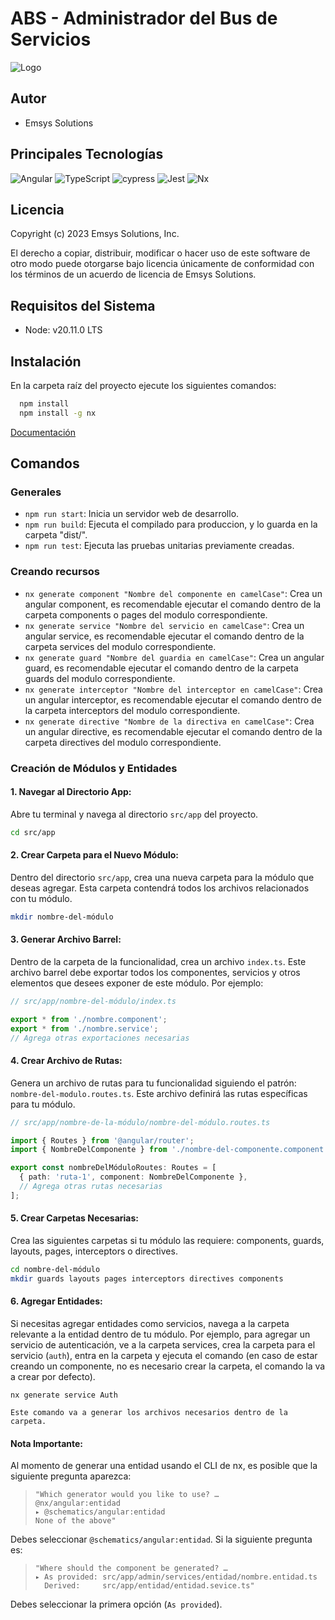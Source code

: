 # ABS - Administrador del Bus de Servicios

![Logo](https://code.kx.com/insights/1.2/microservices/img/microservice_icon.png)

## Autor

- Emsys Solutions

## Principales Tecnologías

![Angular](https://img.shields.io/badge/angular-%23DD0031.svg?style=for-the-badge&logo=angular&logoColor=white) ![TypeScript](https://img.shields.io/badge/typescript-%23007ACC.svg?style=for-the-badge&logo=typescript&logoColor=white) ![cypress](https://img.shields.io/badge/-cypress-%23E5E5E5?style=for-the-badge&logo=cypress&logoColor=058a5e) ![Jest](https://img.shields.io/badge/-jest-%23C21325?style=for-the-badge&logo=jest&logoColor=white) ![Nx](https://img.shields.io/badge/nx-143055?style=for-the-badge&logo=nx&logoColor=white)

## Licencia

Copyright (c) 2023 Emsys Solutions, Inc.

El derecho a copiar, distribuir, modificar o hacer uso de este software de otro modo puede otorgarse bajo licencia únicamente de conformidad con los términos de un acuerdo de licencia de Emsys Solutions.

## Requisitos del Sistema

- Node: v20.11.0 LTS

## Instalación

En la carpeta raíz del proyecto ejecute los siguientes comandos:

```bash
  npm install
  npm install -g nx
```

[Documentación](https://angular.io/cli)

## Comandos

### Generales

- `npm run start`: Inicia un servidor web de desarrollo.
- `npm run build`: Ejecuta el compilado para produccion, y lo guarda en la carpeta "dist/".
- `npm run test`: Ejecuta las pruebas unitarias previamente creadas.

### Creando recursos

- `nx generate component "Nombre del componente en camelCase"`: Crea un angular component, es recomendable ejecutar el comando dentro de la carpeta components o pages del modulo correspondiente.
- `nx generate service "Nombre del servicio en camelCase"`: Crea un angular service, es recomendable ejecutar el comando dentro de la carpeta services del modulo correspondiente.
- `nx generate guard "Nombre del guardia en camelCase"`: Crea un angular guard, es recomendable ejecutar el comando dentro de la carpeta guards del modulo correspondiente.
- `nx generate interceptor "Nombre del interceptor en camelCase"`: Crea un angular interceptor, es recomendable ejecutar el comando dentro de la carpeta interceptors del modulo correspondiente.
- `nx generate directive "Nombre de la directiva en camelCase"`: Crea un angular directive, es recomendable ejecutar el comando dentro de la carpeta directives del modulo correspondiente.

### Creación de Módulos y Entidades

#### **1. Navegar al Directorio App:**
   Abre tu terminal y navega al directorio `src/app` del proyecto.
   ```bash
   cd src/app
   ```

#### **2. Crear Carpeta para el Nuevo Módulo:**
   Dentro del directorio `src/app`, crea una nueva carpeta para la módulo que deseas agregar. Esta carpeta contendrá todos los archivos relacionados con tu módulo.
   ```bash
   mkdir nombre-del-módulo
   ```

#### **3. Generar Archivo Barrel:**
   Dentro de la carpeta de la funcionalidad, crea un archivo `index.ts`. Este archivo barrel debe exportar todos los componentes, servicios y otros elementos que desees exponer de este módulo. Por ejemplo:
   ```typescript
   // src/app/nombre-del-módulo/index.ts

   export * from './nombre.component';
   export * from './nombre.service';
   // Agrega otras exportaciones necesarias
   ```

#### **4. Crear Archivo de Rutas:**
   Genera un archivo de rutas para tu funcionalidad siguiendo el patrón: `nombre-del-modulo.routes.ts`. Este archivo definirá las rutas específicas para tu módulo.
   ```typescript
   // src/app/nombre-de-la-módulo/nombre-del-módulo.routes.ts

   import { Routes } from '@angular/router';
   import { NombreDelComponente } from './nombre-del-componente.component';

   export const nombreDelMóduloRoutes: Routes = [
     { path: 'ruta-1', component: NombreDelComponente },
     // Agrega otras rutas necesarias
   ];
   ```

#### **5. Crear Carpetas Necesarias:**
   Crea las siguientes carpetas si tu módulo las requiere: components, guards, layouts, pages, interceptors o directives.
   ```bash
   cd nombre-del-módulo
   mkdir guards layouts pages interceptors directives components
   ```

#### **6. Agregar Entidades:**
   Si necesitas agregar entidades como servicios, navega a la carpeta relevante a la entidad dentro de tu módulo. Por ejemplo, para agregar un servicio de autenticación, ve a la carpeta services, crea la carpeta para el servicio (`auth`), entra en la carpeta y ejecuta el comando (en caso de estar creando un componente, no es necesario crear la carpeta, el comando la va a crear por defecto).
   ```
   nx generate service Auth
   ```
    Este comando va a generar los archivos necesarios dentro de la carpeta.
#### **Nota Importante:**
Al momento de generar una entidad usando el CLI de nx, es posible que la siguiente pregunta aparezca:

> ```
> "Which generator would you like to use? … 
> @nx/angular:entidad
> ▸ @schematics/angular:entidad
> None of the above"
> ```
Debes seleccionar `@schematics/angular:entidad`. Si la siguiente pregunta es:
>
> ```
> "Where should the component be generated? … 
> ▸ As provided: src/app/admin/services/entidad/nombre.entidad.ts
>   Derived:     src/app/entidad/entidad.sevice.ts"
> ```
Debes seleccionar la primera opción (`As provided`).

   